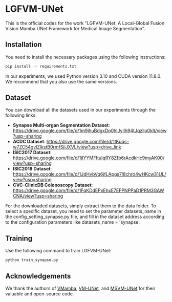 # LGFVM-UNet
This is the official codes for the work "LGFVM-UNet: A Local-Global Fusion Vision Mamba UNet Framework for Medical Image Segmentation".

## Installation

You need to install the necessary packages using the following instructions:

```bash
pip install -r requirements.txt
```

In our experiments, we used Python version 3.10 and CUDA version 11.8.0. We recommend that you also use the same versions.

## Dataset

You can download all the datasets used in our experiments through the following links:
- **Synapse Multi-organ Segmentation Dataset**: https://drive.google.com/file/d/1m9ihuBdgxDp0hlJyIlh94tJqzllo0klt/view?usp=sharing
- **ACDC Dataset**: https://drive.google.com/file/d/1tKuqc-w7ZC54gvlZlkstB0rmfSjiJXVL/view?usp=drive_link
- **ISIC2017 Dataset**: https://drive.google.com/file/d/1jIYYMFItuIqRY8Zfb6rAcdkHc9myAK00/view?usp=sharing
- **ISIC2018 Dataset**: https://drive.google.com/file/d/1JdHvbVq6jfLApgs7l8chro4wHKcw31UL/view?usp=sharing
- **CVC-ClinicDB Colonoscopy Dataset**: https://drive.google.com/file/d/1FqKDdEPxEhxE7EFPNPPaD1PRM3GAWCNA/view?usp=sharing

For the downloaded datasets, simply extract them to the data folder. To select a specific dataset, you need to set the parameter datasets_name in the config_setting_synapse.py file, and fill in the dataset address according to the configuration parameters like datasets_name = 'synapse'.

## Training

Use the following command to train LGFVM-UNet:

```python
python train_synapse.py
```

## Acknowledgements

We thank the authors of [VMamba](https://github.com/MzeroMiko/VMamba), [VM-UNet](https://github.com/JCruan519/VM-UNet), and [MSVM-UNet](https://github.com/gndlwch2w/msvm-unet) for their valuable and open-source code.

